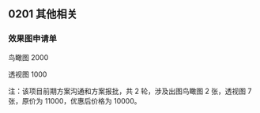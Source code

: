 ## 0201 其他相关

### 效果图申请单

鸟瞰图 2000

透视图 1000

注：该项目前期方案沟通和方案报批，共 2 轮，涉及出图鸟瞰图 2 张，透视图 7 张，原价为 11000，优惠后价格为 10000。